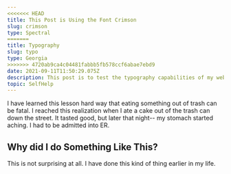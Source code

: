 ```yaml
---
<<<<<<< HEAD
title: This Post is Using the Font Crimson
slug: crimson
type: Spectral
=======
title: Typography
slug: typo
type: Georgia
>>>>>>> 4720ab9ca4c04481fabbb5fb578ccf6abae7ebd9
date: 2021-09-11T11:50:29.075Z
description: This post is to test the typography capabilities of my website
topic: SelfHelp
---
```

I have learned this lesson hard way that eating something out of trash can be fatal. I reached this realization when I ate a cake out of the trash can down the street. It tasted good, but later that night-- my stomach started aching. I had to be admitted into ER.

## Why did I do Something Like This?

This is not surprising at all. I have done this kind of thing earlier in my life.